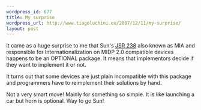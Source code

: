 ```yaml
--- 
wordpress_id: 677
title: My surprise
wordpress_url: http://www.tiagoluchini.eu/2007/12/11/my-surprise/
layout: post
---
```

It came as a huge surprise to me that Sun's <a href="http://www.jcp.org/en/jsr/detail?id=238" target="_blank">JSR 238</a> also known as MIA and responsible for Internationalization on MIDP 2.0 compatible devices happens to be an OPTIONAL package. It means that implementors decide if they want to implement it or not.

It turns out that some devices are just plain incompatible with this package and programmers have to reimplement their solutions by hand.

Not a very smart move! Mainly for something so simple. It is like launching a car but horn is optional. Way to go Sun!
